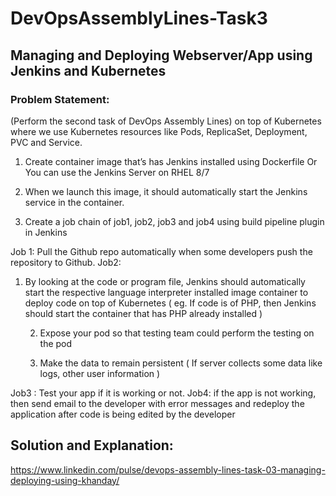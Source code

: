 # DevOpsAssemblyLines-Task3

## Managing and Deploying Webserver/App using Jenkins and Kubernetes

### Problem Statement:
(Perform the second task of DevOps Assembly Lines) on top of Kubernetes where we use Kubernetes resources like Pods, ReplicaSet, Deployment, PVC and Service.

1. Create container image that’s has Jenkins installed using Dockerfile Or You can use the Jenkins Server on RHEL 8/7

2. When we launch this image, it should automatically start the Jenkins service in the container.

3. Create a job chain of job1, job2, job3 and job4 using build pipeline plugin in Jenkins 

 Job 1: Pull the Github repo automatically when some developers push the repository to Github.
Job2: 
1. By looking at the code or program file, Jenkins should automatically start the respective language interpreter installed image container to deploy code on top of Kubernetes ( eg. If code is of PHP, then Jenkins should start the container that has PHP already installed )

   2. Expose your pod so that testing team could perform the testing on the pod

   3. Make the data to remain persistent ( If server collects some data like logs, other user information )

Job3 : Test your app if it is working or not.
Job4: if the app is not working, then send email to the developer with error messages and redeploy the application after code is being edited by the developer

## Solution and Explanation:
https://www.linkedin.com/pulse/devops-assembly-lines-task-03-managing-deploying-using-khanday/
